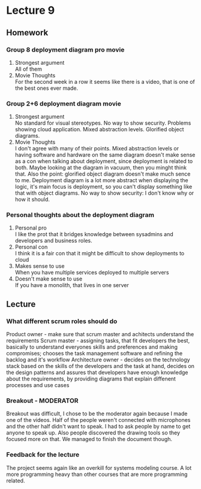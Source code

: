 # Lecture 9
## Homework
### Group 8 deployment diagram pro movie
1. Strongest argument  
All of them
2. Movie Thoughts  
For the second week in a row it seems like there is a video, that is one of the best ones ever made.
### Group 2+6 deployment diagram movie
1. Strongest argument  
No standard for visual stereotypes. No way to show security. Problems showing cloud application. Mixed abstraction levels. Glorified object diagrams.
2. Movie Thoughts  
I don't agree with many of their points. Mixed abstraction levels or having software and hardware on the same diagram doesn't make sense as a con when talking about deployment, since deployment is related to both. Maybe looking at the diagram in vacuum, then you minght think that. Also the point: glorified object diagram doesn't make much sence to me. Deployment diagram is a lot more abstract when displaying the logic, it's main focus is deployment, so you can't display something like that with object diagrams. No way to show security: I don't know why or how it should. 
### Personal thoughts about the deployment diagram
1. Personal pro  
I like the prot that it bridges knowledge between sysadmins and developers and business roles.
2. Personal con  
I think it is a fair con that it might be difficult to show deployments to cloud
3. Makes sense to use  
When you have multiple services deployed to multiple servers
4. Doesn't make sense to use  
If you have a monolith, that lives in one server
## Lecture
### What different scrum roles should do
Product owner - make sure that scrum master and achitects understand the requirements
Scrum master - assigning tasks, that fit developers the best, basically to understand everyones skills and preferences and making compromises; chooses the task management software and refining the backlog and it's workflow
Architecture owner - decides on the technology stack based on the skills of the developers and the task at hand, decides on the design patterns and assures that developers have enough knowledge about the requirements, by providing diagrams that explain diffenent processes and use cases
### Breakout - MODERATOR
Breakout was difficult, I chose to be the moderator again because I made one of the videos. Half of the people weren't connected with microphones and the other half didn't want to speak. I had to ask people by name to get anyone to speak up. Also people discovered the drawing tools so they focused more on that. We managed to finish the document though.
### Feedback for the lecture
The project seems again like an overkill for systems modeling course. A lot more programming heavy than other courses that are more programming related.
